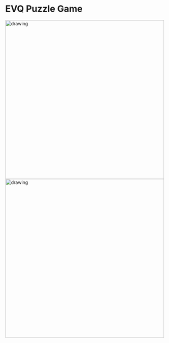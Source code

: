 # EVQ Puzzle Game
<img src="https://github.com/evinylg/evq_puzzle_app/assets/138658787/78ffbc17-1706-4088-8fa7-4858e3c02e3b" alt="drawing" width="500"/>
<img src="https://github.com/evinylg/evq_puzzle_app/assets/138658787/7997c9f3-42c7-4842-b2f5-47ea82bbe061" alt="drawing" width="500"/>
